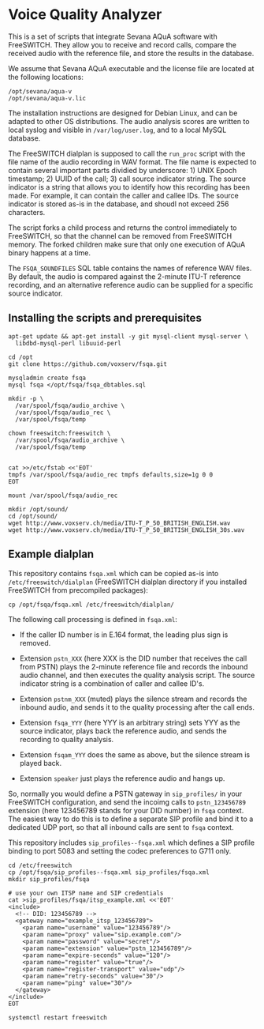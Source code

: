 Voice Quality Analyzer
======================

This is a set of scripts that integrate Sevana AQuA software with
FreeSWITCH. They allow you to receive and record calls, compare the
received audio with the reference file, and store the results in the
database.

We assume that Sevana AQuA executable and the license file are located
at the following locations:

```
/opt/sevana/aqua-v
/opt/sevana/aqua-v.lic
```

The installation instructions are designed for Debian Linux, and can be
adapted to other OS distributions. The audio analysis scores are written
to local syslog and visible in `/var/log/user.log`, and to a local MySQL
database.

The FreeSWITCH dialplan is supposed to call the `run_proc` script with
the file name of the audio recording in WAV format. The file name is
expected to contain several important parts dividied by underscore: 1)
UNIX Epoch timestamp; 2) UUID of the call; 3) call source indicator
string. The source indicator is a string that allows you to identify how
this recording has been made. For example, it can contain the caller and
callee IDs. The source indicator is stored as-is in the database, and
shoudl not exceed 256 characters.

The script forks a child process and returns the control immediately to
FreeSWITCH, so that the channel can be removed from FreeSWITCH
memory. The forked children make sure that only one execution of AQuA
binary happens at a time.

The `FSQA_SOUNDFILES` SQL table contains the names of reference WAV
files. By default, the audio is compared against the 2-minute ITU-T
reference recording, and an alternative reference audio can be supplied
for a specific source indicator.


Installing the scripts and prerequisites
----------------------------------------


```
apt-get update && apt-get install -y git mysql-client mysql-server \
  libdbd-mysql-perl libuuid-perl

cd /opt
git clone https://github.com/voxserv/fsqa.git

mysqladmin create fsqa
mysql fsqa </opt/fsqa/fsqa_dbtables.sql 

mkdir -p \
  /var/spool/fsqa/audio_archive \
  /var/spool/fsqa/audio_rec \
  /var/spool/fsqa/temp

chown freeswitch:freeswitch \
  /var/spool/fsqa/audio_archive \
  /var/spool/fsqa/temp


cat >>/etc/fstab <<'EOT'
tmpfs /var/spool/fsqa/audio_rec tmpfs defaults,size=1g 0 0
EOT

mount /var/spool/fsqa/audio_rec

mkdir /opt/sound/
cd /opt/sound/
wget http://www.voxserv.ch/media/ITU-T_P_50_BRITISH_ENGLISH.wav
wget http://www.voxserv.ch/media/ITU-T_P_50_BRITISH_ENGLISH_30s.wav
```

Example dialplan
----------------

This repository contains `fsqa.xml` which can be copied as-is into
`/etc/freeswitch/dialplan` (FreeSWITCH dialplan directory if you
installed FreeSWITCH from precompiled packages):

```
cp /opt/fsqa/fsqa.xml /etc/freeswitch/dialplan/
```

The following call processing is defined in `fsqa.xml`:

* If the caller ID number is in E.164 format, the leading plus sign is removed.

* Extension `pstn_XXX` (here XXX is the DID number that receives the
  call from PSTN) plays the 2-minute reference file and records the
  inbound audio channel, and then executes the quality analysis
  script. The source indicator string is a combination of caller and
  callee ID's.

* Extension `pstnm_XXX` (muted) plays the silence stream and records the
  inbound audio, and sends it to the quality processing after the call
  ends.

* Extension `fsqa_YYY` (here YYY is an arbitrary string) sets YYY as the
  source indicator, plays back the reference audio, and sends the
  recording to quality analysis.

* Extension `fsqam_YYY` does the same as above, but the silence stream
  is played back.

* Extension `speaker` just plays the reference audio and hangs up.


So, normally you would define a PSTN gateway in `sip_profiles/` in your
FreeSWITCH configuration, and send the incoimg calls to `pstn_123456789`
extension (here 123456789 stands for your DID number) in `fsqa`
context. The easiest way to do this is to define a separate SIP profile
and bind it to a dedicated UDP port, so that all inbound calls are sent
to `fsqa` context.

This repository includes `sip_profiles--fsqa.xml` which defines a SIP
profile binding to port 5083 and setting the codec preferences to G711
only.

```
cd /etc/freeswitch
cp /opt/fsqa/sip_profiles--fsqa.xml sip_profiles/fsqa.xml
mkdir sip_profiles/fsqa

# use your own ITSP name and SIP credentials
cat >sip_profiles/fsqa/itsp_example.xml <<'EOT'
<include>
  <!-- DID: 123456789 -->
  <gateway name="example_itsp_123456789">
    <param name="username" value="123456789"/>
    <param name="proxy" value="sip.example.com"/>
    <param name="password" value="secret"/>
    <param name="extension" value="pstn_123456789"/>
    <param name="expire-seconds" value="120"/>
    <param name="register" value="true"/>
    <param name="register-transport" value="udp"/>
    <param name="retry-seconds" value="30"/>
    <param name="ping" value="30"/>
  </gateway>
</include>
EOT

systemctl restart freeswitch
```

